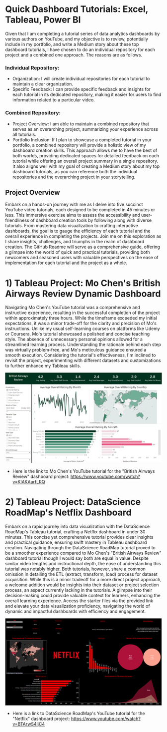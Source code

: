 # Quick Dashboard Tutorials: Excel, Tableau, Power BI
Given that I am completing a tutorial series of data analytics dashboards by various authors on YouTube, and my objective is to review, potentially include in my portfolio, and write a Medium story about these top dashboard tutorials, I have chosen to do an individual repository for each project and a combined one approach. The reasons are as follows.
### Individual Repository:
* Organization: I will create individual repositories for each tutorial to maintain a clear organization.
* Specific Feedback: I can provide specific feedback and insights for each tutorial in its dedicated repository, making it easier for users to find information related to a particular video.
### Combined Repository:
* Project Overview: I am able to maintain a combined repository that serves as an overarching project, summarizing your experience across all tutorials.
* Portfolio Inclusion: If I plan to showcase a completed tutorial in your portfolio, a combined repository will provide a holistic view of my dashboard creation skills.
This approach allows me to have the best of both worlds, providing dedicated spaces for detailed feedback on each tutorial while offering an overall project summary in a single repository. It also aligns well with my goal of creating a Medium story about my top dashboard tutorials, as you can reference both the individual repositories and the overarching project in your storytelling.

## Project Overview
Embark on a hands-on journey with me as I delve into five succinct YouTube video tutorials, each designed to be completed in 45 minutes or less. This immersive exercise aims to assess the accessibility and user-friendliness of dashboard creation tools by following along with diverse tutorials. From mastering data visualization to crafting interactive dashboards, the goal is to gauge the efficiency of each tutorial and the overall experience in completing the projects. Join me on this exploration as I share insights, challenges, and triumphs in the realm of dashboard creation. The GitHub Readme will serve as a comprehensive guide, offering a glimpse into the world of quick and practical tutorials, providing both newcomers and seasoned users with valuable perspectives on the ease of implementation for each tutorial and the project as a whole.

# 1) Tableau Project: Mo Chen's British Airways Review Dynamic Dashboard
Navigating Mo Chen's YouTube tutorial was a comprehensive and instructive experience, resulting in the successful completion of the project within approximately three hours. While the timeframe exceeded my initial expectations, it was a minor trade-off for the clarity and precision of Mo's instructions. Unlike my usual self-learning courses on platforms like Udemy or Coursera, Mo's tutorial showcased a polished and concise teaching style. The absence of unnecessary personal opinions allowed for a streamlined learning process. Understanding the rationale behind each step was virtually problem-free, and Mo's meticulous guidance ensured a smooth execution. Considering the tutorial's effectiveness, I'm inclined to revisit the project, experimenting with different datasets and customizations to further enhance my Tableau skills.

<p align="center">
    <img width="700" alt="level1" src="https://github.com/mathewqpmiller/Dashboards-ExcelPowerBITableau/blob/main/Tableau-BritishAirwaysDashboard/Images/BritishAirwaysReviewDynamicDashboard.png?raw=true">
</p>

* Here is the link to Mo Chen's YouTube tutorial for the "British Airways Review" dashboard project: https://www.youtube.com/watch?v=KlAKAarfLRQ 

# 2) Tableau Project: DataScience RoadMap's Netflix Dashboard
Embark on a rapid journey into data visualization with the DataScience RoadMap's Tableau tutorial, crafting a Netflix dashboard in under 30 minutes. This concise yet comprehensive tutorial provides clear insights and practical guidance, ensuring swift mastery in Tableau dashboard creation. Navigating through the DataScience RoadMap tutorial proved to be a smoother experience compared to Mo Chen's "British Airways Review" dashboard tutorial though I would say both are equal in value. Despite similar video lengths and instructional depth, the ease of understanding this tutorial was notably higher. Both tutorials, however, share a common omission in detailing the ETL (extract, transform, load) process for dataset acquisition. While this is a minor tradeoff for a more direct project approach, a welcome addition would be insights into their dataset or project selection process, an aspect currently lacking in the tutorials. A glimpse into their decision-making could provide valuable context for learners, enhancing the overall learning experience. Access the starter files via the provided link and elevate your data visualization proficiency, navigating the world of dynamic and impactful dashboards with efficiency and engagement.

<p align="center">
    <img width="700" alt="level1" src="https://github.com/mathewqpmiller/Dashboards-ExcelPowerBITableau/blob/main/Tableau-NetflixDashboard/Images/DashboardScreenshot.png?raw=true">
</p>

* Here is a link to DataScience RoadMap's YouTube tutorial for the "Netflix" dashboard project: https://www.youtube.com/watch?v=BTArwS4ljC4
